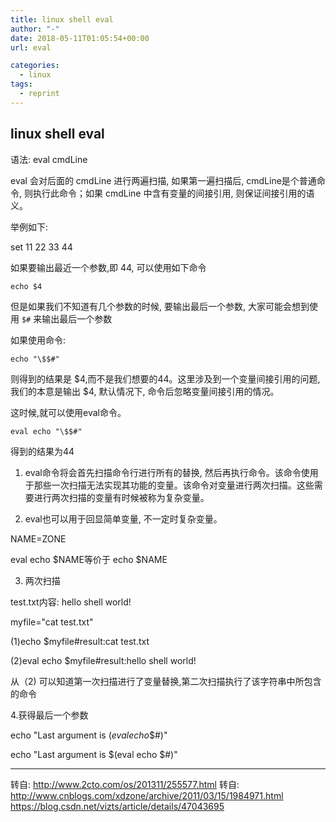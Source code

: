 ```yaml
---
title: linux shell eval
author: "-"
date: 2018-05-11T01:05:54+00:00
url: eval

categories:
  - linux
tags:
  - reprint
---
```

## linux shell eval

语法: eval cmdLine
  
eval 会对后面的 cmdLine 进行两遍扫描, 如果第一遍扫描后, cmdLine是个普通命令, 则执行此命令；如果 cmdLine 中含有变量的间接引用, 则保证间接引用的语义。

举例如下: 
  
set 11 22 33 44
  
如果要输出最近一个参数,即 44, 可以使用如下命令
  
    echo $4
  
但是如果我们不知道有几个参数的时候, 要输出最后一个参数, 大家可能会想到使用 `$#` 来输出最后一个参数
  
如果使用命令: 
  
    echo "\$$#"

则得到的结果是 $4,而不是我们想要的44。这里涉及到一个变量间接引用的问题, 我们的本意是输出 $4, 默认情况下, 命令后忽略变量间接引用的情况。
  
这时候,就可以使用eval命令。
  
    eval echo "\$$#"
  
得到的结果为44

1. eval命令将会首先扫描命令行进行所有的替换, 然后再执行命令。该命令使用于那些一次扫描无法实现其功能的变量。该命令对变量进行两次扫描。这些需要进行两次扫描的变量有时候被称为复杂变量。

2. eval也可以用于回显简单变量, 不一定时复杂变量。

NAME=ZONE

eval echo $NAME等价于 echo $NAME

3. 两次扫描

test.txt内容: hello shell world!

myfile="cat test.txt"

(1)echo $myfile#result:cat test.txt

(2)eval echo $myfile#result:hello shell world!

从（2) 可以知道第一次扫描进行了变量替换,第二次扫描执行了该字符串中所包含的命令

4.获得最后一个参数

echo "Last argument is $(eval echo \$$#)"

echo "Last argument is $(eval echo $#)"

---

转自: http://www.2cto.com/os/201311/255577.html
转自: http://www.cnblogs.com/xdzone/archive/2011/03/15/1984971.html
https://blog.csdn.net/vizts/article/details/47043695
